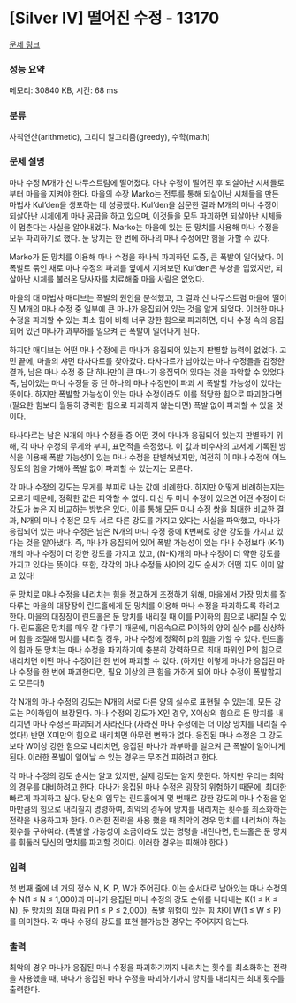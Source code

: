 # [Silver IV] 떨어진 수정 - 13170 

[문제 링크](https://www.acmicpc.net/problem/13170) 

### 성능 요약

메모리: 30840 KB, 시간: 68 ms

### 분류

사칙연산(arithmetic), 그리디 알고리즘(greedy), 수학(math)

### 문제 설명

<p>마나 수정 M개가 신 나무스트럼에 떨어졌다. 마나 수정이 떨어진 후 되살아난 시체들로부터 마을을 지켜야 한다. 마을의 수장 Marko는 전투를 통해 되살아난 시체들을 만든 마법사 Kul’den을 생포하는 데 성공했다. Kul’den을 심문한 결과 M개의 마나 수정이 되살아난 시체에게 마나 공급을 하고 있으며, 이것들을 모두 파괴하면 되살아난 시체들이 멈춘다는 사실을 알아내었다. Marko는 마을에 있는 둔 망치를 사용해 마나 수정을 모두 파괴하기로 했다. 둔 망치는 한 번에 하나의 마나 수정에만 힘을 가할 수 있다.</p>

<p>Marko가 둔 망치를 이용해 마나 수정을 하나씩 파괴하던 도중, 큰 폭발이 일어났다. 이 폭발로 묶인 채로 마나 수정의 파괴를 옆에서 지켜보던 Kul’den은 부상을 입었지만, 되살아난 시체를 불러온 당사자를 치료해줄 마을 사람은 없었다.</p>

<p>마을의 대 마법사 매디브는 폭발의 원인을 분석했고, 그 결과 신 나무스트럼 마을에 떨어진 M개의 마나 수정 중 일부에 큰 마나가 응집되어 있는 것을 알게 되었다. 이러한 마나 수정을 파괴할 수 있는 최소 힘에 비해 너무 강한 힘으로 파괴하면, 마나 수정 속의 응집되어 있던 마나가 과부하를 일으켜 큰 폭발이 일어나게 된다.</p>

<p>하지만 매디브는 어떤 마나 수정에 큰 마나가 응집되어 있는지 판별할 능력이 없었다. 고민 끝에, 마을의 샤먼 타사다르를 찾아갔다. 타사다르가 남아있는 마나 수정들을 감정한 결과, 남은 마나 수정 중 단 하나만이 큰 마나가 응집되어 있다는 것을 파악할 수 있었다. 즉, 남아있는 마나 수정들 중 단 하나의 마나 수정만이 파괴 시 폭발할 가능성이 있다는 뜻이다. 하지만 폭발할 가능성이 있는 마나 수정이라도 이를 적당한 힘으로 파괴한다면(필요한 힘보다 월등히 강력한 힘으로 파괴하지 않는다면) 폭발 없이 파괴할 수 있을 것이다.</p>

<p>타사다르는 남은 N개의 마나 수정들 중 어떤 것에 마나가 응집되어 있는지 판별하기 위해, 각 마나 수정의 무게와 부피, 표면적을 측정했다. 이 값과 비수사의 고서에 기록된 방식을 이용해 폭발 가능성이 있는 마나 수정을 판별해냈지만, 여전히 이 마나 수정에 어느 정도의 힘을 가해야 폭발 없이 파괴할 수 있는지는 모른다.</p>

<p>각 마나 수정의 강도는 무게를 부피로 나눈 값에 비례한다. 하지만 어떻게 비례하는지는 모르기 때문에, 정확한 값은 파악할 수 없다. 대신 두 마나 수정이 있으면 어떤 수정이 더 강도가 높은 지 비교하는 방법은 있다. 이를 통해 모든 마나 수정 쌍을 최대한 비교한 결과, N개의 마나 수정은 모두 서로 다른 강도를 가지고 있다는 사실을 파악했고, 마나가 응집되어 있는 마나 수정은 남은 N개의 마나 수정 중에 K번째로 강한 강도를 가지고 있다는 것을 알아냈다. 즉, 마나가 응집되어 있어 폭발 가능성이 있는 마나 수정보다 (K-1)개의 마나 수정이 더 강한 강도를 가지고 있고, (N-K)개의 마나 수정이 더 약한 강도를 가지고 있다는 뜻이다. 또한, 각각의 마나 수정들 사이의 강도 순서가 어떤 지도 이미 알고 있다!</p>

<p>둔 망치로 마나 수정을 내리치는 힘을 정교하게 조정하기 위해, 마을에서 가장 망치를 잘 다루는 마을의 대장장이 린드홀에게 둔 망치를 이용해 마나 수정을 파괴하도록 하려고 한다. 마을의 대장장이 린드홀은 둔 망치를 내리칠 때 이를 P이하의 힘으로 내리칠 수 있다. 린드홀은 망치를 매우 잘 다루기 때문에, 마음속으로 P이하의 양의 실수 p를 상상하며 힘을 조절해 망치를 내리칠 경우, 마나 수정에 정확히 p의 힘을 가할 수 있다. 린드홀의 힘과 둔 망치는 마나 수정을 파괴하기에 충분히 강력하므로 최대 파워인 P의 힘으로 내리치면 어떤 마나 수정이던 한 번에 파괴할 수 있다. (하지만 이렇게 마나가 응집된 마나 수정을 한 번에 파괴한다면, 필요 이상의 큰 힘을 가하게 되어 마나 수정이 폭발할지도 모른다!)</p>

<p>각 N개의 마나 수정의 강도는 N개의 서로 다른 양의 실수로 표현될 수 있는데, 모든 강도는 P이하임이 보장된다. 마나 수정의 강도가 X인 경우, X이상의 힘으로 둔 망치를 내리치면 마나 수정은 파괴되어 사라진다.(사라진 마나 수정에는 더 이상 망치를 내리칠 수 없다!) 반면 X미만의 힘으로 내리치면 아무런 변화가 없다. 응집된 마나 수정은 그 강도 보다 W이상 강한 힘으로 내리치면, 응집된 마나가 과부하를 일으켜 큰 폭발이 일어나게 된다. 이러한 폭발이 일어날 수 있는 경우는 무조건 피하려고 한다.</p>

<p>각 마나 수정의 강도 순서는 알고 있지만, 실제 강도는 알지 못한다. 하지만 우리는 최악의 경우를 대비하려고 한다. 마나가 응집된 마나 수정은 굉장히 위험하기 때문에, 최대한 빠르게 파괴하고 싶다. 당신의 임무는 린드홀에게 몇 번째로 강한 강도의 마나 수정을 얼마만큼의 힘으로 내리칠지 명령하여, 최악의 경우에 망치를 내리치는 횟수를 최소화하는 전략을 사용하고자 한다. 이러한 전략을 사용 했을 때 최악의 경우 망치를 내리쳐야 하는 횟수를 구하여라. (폭발할 가능성이 조금이라도 있는 명령을 내린다면, 린드홀은 둔 망치를 휘둘러 당신의 명치를 파괴할 것이다. 이러한 경우는 피해야 한다.)</p>

### 입력 

 <p>첫 번째 줄에 네 개의 정수 N, K, P, W가 주어진다. 이는 순서대로 남아있는 마나 수정의 수 N(1 ≤ N ≤ 1,000)과 마나가 응집된 마나 수정의 강도 순위를 나타내는 K(1 ≤ K ≤ N), 둔 망치의 최대 파워 P(1 ≤ P ≤ 2,000), 폭발 위험이 있는 힘 차이 W(1 ≤ W ≤ P)를 의미한다. 각 마나 수정의 강도를 표현 불가능한 경우는 주어지지 않는다.</p>

### 출력 

 <p>최악의 경우 마나가 응집된 마나 수정을 파괴하기까지 내리치는 횟수를 최소화하는 전략을 사용했을 때, 마나가 응집된 마나 수정을 파괴하기까지 망치를 내리치는 최대 횟수를 출력한다.</p>

